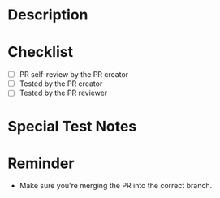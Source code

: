 # Description

<!-- A brief description of your changes. This is optional for smaller PRs. -->

# Checklist

<!-- A checklist that should be done before merging. -->

- [ ] PR self-review by the PR creator
- [ ] Tested by the PR creator
- [ ] Tested by the PR reviewer

# Special Test Notes

<!-- (Optional) Leave any special testing notes for the reviewer. -->

# Reminder

- Make sure you're merging the PR into the correct branch.

